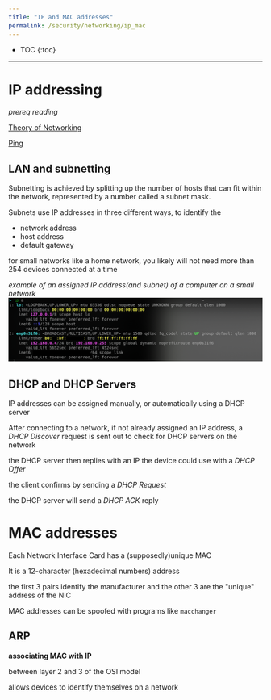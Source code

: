 ```yaml
---
title: "IP and MAC addresses"
permalink: /security/networking/ip_mac
---
```



* TOC
{:toc}

---

# IP addressing

_prereq reading_

[Theory of Networking](networking_basix.md)

[Ping](networking_basix.md#ping)

## LAN and subnetting

Subnetting is achieved by splitting up the number of hosts that can fit within the network, represented by a number called a subnet mask.

Subnets use IP addresses in three different ways, to identify the

- network address
- host address
- default gateway

for small networks like a home network, you likely will not need more than 254 devices connected at a time

_example of an assigned IP address(and subnet) of a computer on a small network_
![](img/ip_subnet.png)

## DHCP and DHCP Servers

IP addresses can be assigned manually, or automatically using a DHCP server

After connecting to a network, if not already assigned an IP address, a _DHCP Discover_ request is sent out to check for DHCP servers on the network

the DHCP server then replies with an IP the device could use with a _DHCP Offer_

the client confirms by sending a _DHCP Request_

the DHCP server will send a _DHCP ACK_ reply

# MAC addresses

Each Network Interface Card has a (supposedly)unique MAC

It is a 12-character (hexadecimal numbers) address

the first 3 pairs identify the manufacturer and the other 3 are the "unique" address of the NIC

MAC addresses can be spoofed with programs like `macchanger`

## ARP

**associating MAC with IP**

between layer 2 and 3 of the OSI model

allows devices to identify themselves on a network
